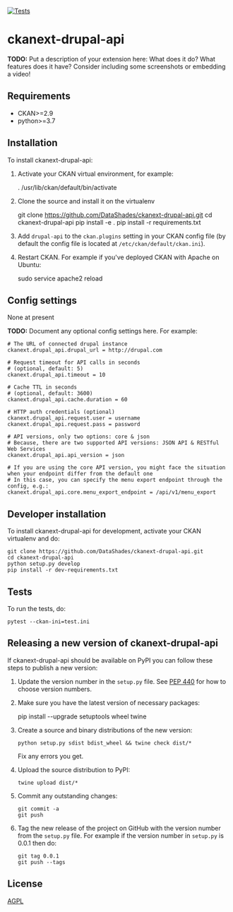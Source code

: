 [![Tests](https://github.com/DataShades/ckanext-drupal-api/workflows/Tests/badge.svg?branch=main)](https://github.com/DataShades/ckanext-drupal-api/actions)

# ckanext-drupal-api

**TODO:** Put a description of your extension here:  What does it do? What features does it have? Consider including some screenshots or embedding a video!


## Requirements

* CKAN>=2.9
* python>=3.7

## Installation

To install ckanext-drupal-api:

1. Activate your CKAN virtual environment, for example:

     . /usr/lib/ckan/default/bin/activate

2. Clone the source and install it on the virtualenv

    git clone https://github.com/DataShades/ckanext-drupal-api.git
    cd ckanext-drupal-api
    pip install -e .
	pip install -r requirements.txt

3. Add `drupal-api` to the `ckan.plugins` setting in your CKAN
   config file (by default the config file is located at
   `/etc/ckan/default/ckan.ini`).

4. Restart CKAN. For example if you've deployed CKAN with Apache on Ubuntu:

     sudo service apache2 reload


## Config settings

None at present

**TODO:** Document any optional config settings here. For example:

	# The URL of connected drupal instance
	ckanext.drupal_api.drupal_url = http://drupal.com

	# Request timeout for API calls in seconds
    # (optional, default: 5)
	ckanext.drupal_api.timeout = 10

	# Cache TTL in seconds
    # (optional, default: 3600)
	ckanext.drupal_api.cache.duration = 60

    # HTTP auth credentials (optional)
	ckanext.drupal_api.request.user = username
    ckanext.drupal_api.request.pass = password

    # API versions, only two options: core & json
    # Because, there are two supported API versions: JSON API & RESTful Web Services
    ckanext.drupal_api.api_version = json

    # If you are using the core API version, you might face the situation when your endpoint differ from the default one
    # In this case, you can specify the menu export endpoint through the config, e.g.:
    ckanext.drupal_api.core.menu_export_endpoint = /api/v1/menu_export



## Developer installation

To install ckanext-drupal-api for development, activate your CKAN virtualenv and
do:

    git clone https://github.com/DataShades/ckanext-drupal-api.git
    cd ckanext-drupal-api
    python setup.py develop
    pip install -r dev-requirements.txt


## Tests

To run the tests, do:

    pytest --ckan-ini=test.ini


## Releasing a new version of ckanext-drupal-api

If ckanext-drupal-api should be available on PyPI you can follow these steps to publish a new version:

1. Update the version number in the `setup.py` file. See [PEP 440](http://legacy.python.org/dev/peps/pep-0440/#public-version-identifiers) for how to choose version numbers.

2. Make sure you have the latest version of necessary packages:

    pip install --upgrade setuptools wheel twine

3. Create a source and binary distributions of the new version:

       python setup.py sdist bdist_wheel && twine check dist/*

   Fix any errors you get.

4. Upload the source distribution to PyPI:

       twine upload dist/*

5. Commit any outstanding changes:

       git commit -a
       git push

6. Tag the new release of the project on GitHub with the version number from
   the `setup.py` file. For example if the version number in `setup.py` is
   0.0.1 then do:

       git tag 0.0.1
       git push --tags

## License

[AGPL](https://www.gnu.org/licenses/agpl-3.0.en.html)
